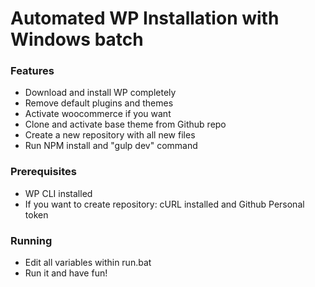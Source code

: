 # Automated WP Installation with Windows batch

### Features

- Download and install WP completely
- Remove default plugins and themes
- Activate woocommerce if you want
- Clone and activate base theme from Github repo
- Create a new repository with all new files
- Run NPM install and "gulp dev" command

### Prerequisites

- WP CLI installed
- If you want to create repository: cURL installed and Github Personal token

### Running

- Edit all variables within run.bat
- Run it and have fun!

